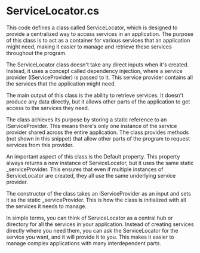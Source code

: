 # ServiceLocator.cs

This code defines a class called ServiceLocator, which is designed to provide a centralized way to access services in an application. The purpose of this class is to act as a container for various services that an application might need, making it easier to manage and retrieve these services throughout the program.

The ServiceLocator class doesn't take any direct inputs when it's created. Instead, it uses a concept called dependency injection, where a service provider (IServiceProvider) is passed to it. This service provider contains all the services that the application might need.

The main output of this class is the ability to retrieve services. It doesn't produce any data directly, but it allows other parts of the application to get access to the services they need.

The class achieves its purpose by storing a static reference to an IServiceProvider. This means there's only one instance of the service provider shared across the entire application. The class provides methods (not shown in this snippet) that allow other parts of the program to request services from this provider.

An important aspect of this class is the Default property. This property always returns a new instance of ServiceLocator, but it uses the same static _serviceProvider. This ensures that even if multiple instances of ServiceLocator are created, they all use the same underlying service provider.

The constructor of the class takes an IServiceProvider as an input and sets it as the static _serviceProvider. This is how the class is initialized with all the services it needs to manage.

In simple terms, you can think of ServiceLocator as a central hub or directory for all the services in your application. Instead of creating services directly where you need them, you can ask the ServiceLocator for the service you want, and it will provide it to you. This makes it easier to manage complex applications with many interdependent parts.